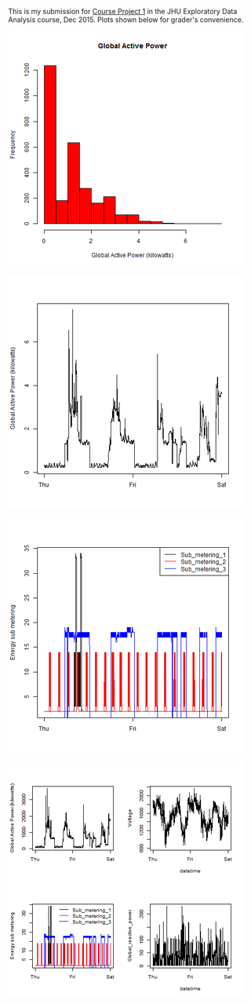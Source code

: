 This is my submission for [Course Project 1](https://github.com/rdpeng/ExData_Plotting1) in the JHU Exploratory Data Analysis course, Dec 2015.  Plots shown below for grader's convenience.

![plot 1](plot1.png)

![plot 2](plot2.png)

![plot 3](plot3.png)

![plot 4](plot4.png)
